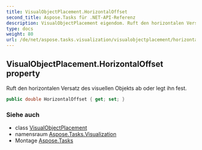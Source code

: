 ```yaml
---
title: VisualObjectPlacement.HorizontalOffset
second_title: Aspose.Tasks für .NET-API-Referenz
description: VisualObjectPlacement eigendom. Ruft den horizontalen Versatz des visuellen Objekts ab oder legt ihn fest.
type: docs
weight: 80
url: /de/net/aspose.tasks.visualization/visualobjectplacement/horizontaloffset/
---
```

## VisualObjectPlacement.HorizontalOffset property

Ruft den horizontalen Versatz des visuellen Objekts ab oder legt ihn fest.

```csharp
public double HorizontalOffset { get; set; }
```

### Siehe auch

* class [VisualObjectPlacement](../)
* namensraum [Aspose.Tasks.Visualization](../../visualobjectplacement/)
* Montage [Aspose.Tasks](../../../)


